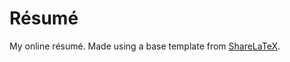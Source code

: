 # Résumé

My online résumé. Made using a base template from [ShareLaTeX](https://www.sharelatex.com/templates/56705f03a8dc1f1b3c059049).
